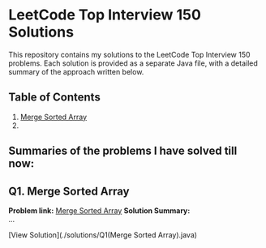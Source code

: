 # LeetCode Top Interview 150 Solutions

This repository contains my solutions to the LeetCode Top Interview 150 problems. Each solution is provided as a separate Java file, with a detailed summary of the approach written below.

## Table of Contents
1. [Merge Sorted Array](#q1-merge-sorted-array)
2. 


## Summaries of the problems I have solved till now:


## Q1. Merge Sorted Array
**Problem link:** 
[Merge Sorted Array](https://leetcode.com/problems/merge-sorted-array/description/?envType=study-plan-v2&envId=top-interview-150)
**Solution Summary:**  
...

[View Solution](./solutions/Q1(Merge Sorted Array).java)

